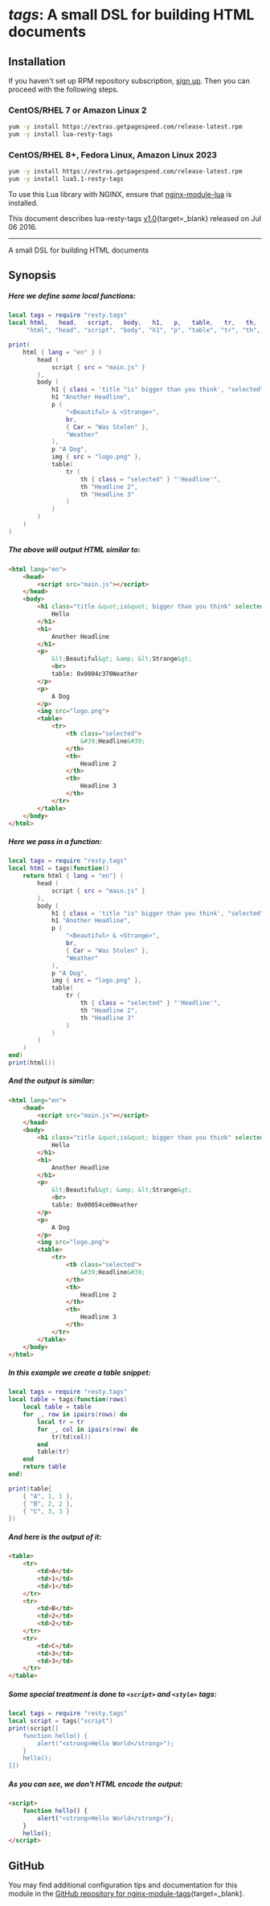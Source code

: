 # *tags*: A small DSL for building HTML documents


## Installation

If you haven't set up RPM repository subscription, [sign up](https://www.getpagespeed.com/repo-subscribe). Then you can proceed with the following steps.

### CentOS/RHEL 7 or Amazon Linux 2

```bash
yum -y install https://extras.getpagespeed.com/release-latest.rpm
yum -y install lua-resty-tags
```

### CentOS/RHEL 8+, Fedora Linux, Amazon Linux 2023

```bash
yum -y install https://extras.getpagespeed.com/release-latest.rpm
yum -y install lua5.1-resty-tags
```


To use this Lua library with NGINX, ensure that [nginx-module-lua](../modules/lua.md) is installed.

This document describes lua-resty-tags [v1.0](https://github.com/bungle/lua-resty-tags/releases/tag/v1.0){target=_blank} 
released on Jul 06 2016.
    
<hr />

A small DSL for building HTML documents

## Synopsis

##### Here we define some local functions:

```lua
local tags = require "resty.tags"
local html,   head,   script,   body,   h1,   p,   table,   tr,   th,   img,   br = tags(
     "html", "head", "script", "body", "h1", "p", "table", "tr", "th", "img", "br")

print(
    html { lang = "en" } (
        head (
            script { src = "main.js" }
        ),
        body (
            h1 { class = 'title "is" bigger than you think', "selected" } "Hello",
            h1 "Another Headline",
            p (
                "<Beautiful> & <Strange>",
                br,
                { Car = "Was Stolen" },
                "Weather"
            ),
            p "A Dog",
            img { src = "logo.png" },
            table(
                tr (
                    th { class = "selected" } "'Headline'",
                    th "Headline 2",
                    th "Headline 3"
                )
            )
        )
    )
)
```

##### The above will output HTML similar to:

```html
<html lang="en">
    <head>
        <script src="main.js"></script>
    </head>
    <body>
        <h1 class="title &quot;is&quot; bigger than you think" selected>
            Hello
        </h1>
        <h1>
            Another Headline
        </h1>
        <p>
            &lt;Beautiful&gt; &amp; &lt;Strange&gt;
            <br>
            table: 0x0004c370Weather
        </p>
        <p>
            A Dog
        </p>
        <img src="logo.png">
        <table>
            <tr>
                <th class="selected">
                    &#39;Headline&#39;
                </th>
                <th>
                    Headline 2
                </th>
                <th>
                    Headline 3
                </th>
            </tr>
        </table>
    </body>
</html>
```

##### Here we pass in a function:

```lua
local tags = require "resty.tags"
local html = tags(function()
    return html { lang = "en"} (
        head (
            script { src = "main.js" }
        ),
        body (
            h1 { class = 'title "is" bigger than you think', "selected" } "Hello",
            h1 "Another Headline",
            p (
                "<Beautiful> & <Strange>",
                br,
                { Car = "Was Stolen" },
                "Weather"
            ),
            p "A Dog",
            img { src = "logo.png" },
            table(
                tr (
                    th { class = "selected" } "'Headline'",
                    th "Headline 2",
                    th "Headline 3"
                )
            )
        )
    )
end)
print(html())
```

##### And the output is similar:

```html
<html lang="en">
    <head>
        <script src="main.js"></script>
    </head>
    <body>
        <h1 class="title &quot;is&quot; bigger than you think" selected>
            Hello
        </h1>
        <h1>
            Another Headline
        </h1>
        <p>
            &lt;Beautiful&gt; &amp; &lt;Strange&gt;
            <br>
            table: 0x00054ce0Weather
        </p>
        <p>
            A Dog
        </p>
        <img src="logo.png">
        <table>
            <tr>
                <th class="selected">
                    &#39;Headline&#39;
                </th>
                <th>
                    Headline 2
                </th>
                <th>
                    Headline 3
                </th>
            </tr>
        </table>
    </body>
</html>
```

##### In this example we create a table snippet:

```lua
local tags = require "resty.tags"
local table = tags(function(rows)
    local table = table
    for _, row in ipairs(rows) do
        local tr = tr
        for _, col in ipairs(row) do
            tr(td(col))
        end
        table(tr)
    end
    return table
end)

print(table{
    { "A", 1, 1 },
    { "B", 2, 2 },
    { "C", 3, 3 }
})
```

##### And here is the output of it:

```html
<table>
    <tr>
        <td>A</td>
        <td>1</td>
        <td>1</td>
    </tr>
    <tr>
        <td>B</td>
        <td>2</td>
        <td>2</td>
    </tr>
    <tr>
        <td>C</td>
        <td>3</td>
        <td>3</td>
    </tr>
</table>
```

##### Some special treatment is done to `<script>` and `<style>` tags:

```lua
local tags = require "resty.tags"
local script = tags("script")
print(script[[
    function hello() {
        alert("<strong>Hello World</strong>");
    }
    hello();
]])
```

##### As you can see, we don't HTML encode the output:

```html
<script>
    function hello() {
        alert("<strong>Hello World</strong>");
    }
    hello();
</script>
```

## GitHub

You may find additional configuration tips and documentation for this module in the [GitHub repository for 
nginx-module-tags](https://github.com/bungle/lua-resty-tags){target=_blank}.